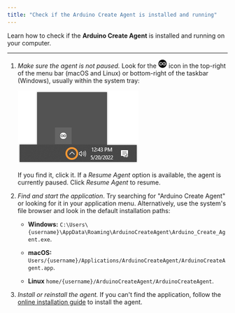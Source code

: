 ```yaml
---
title: "Check if the Arduino Create Agent is installed and running"
---
```


Learn how to check if the **Arduino Create Agent** is installed and running on your computer.

---

1. _Make sure the agent is not paused._ Look for the ![Arduino Create Agent icon](img/create-agent-logo-mac.png) icon in the top-right of the menu bar (macOS and Linux) or bottom-right of the taskbar (Windows), usually within the system tray:

   ![The Create Agent in the system tray on Windows.](img/create-agent-system-tray.png)

   If you find it, click it. If a _Resume Agent_ option is available, the agent is currently paused. Click _Resume Agent_ to resume.

2. _Find and start the application_. Try searching for "Arduino Create Agent" or looking for it in your application menu. Alternatively, use the system's file browser and look in the default installation paths:

   * **Windows:** `C:\Users\{username}\AppData\Roaming\ArduinoCreateAgent\Arduino_Create_Agent.exe`.

   * **macOS:** `Users/{username}/Applications/ArduinoCreateAgent/ArduinoCreateAgent.app`.

   * **Linux** `home/{username}/ArduinoCreateAgent/ArduinoCreateAgent`.

3. _Install or reinstall the agent._ If you can't find the application, follow the [online installation guide](https://create.arduino.cc/getting-started/plugin/welcome) to install the agent.
